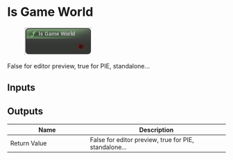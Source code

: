 # Is Game World

<div align="left" data-full-width="false">

<figure><img src="../../../api/Misc/Is_Game_World.png" alt=""><figcaption></figcaption></figure>

</div>

False for editor preview, true for PIE, standalone...

## Inputs

## Outputs

<table><thead><tr><th width="170">Name</th><th>Description</th></tr></thead><tbody><tr><td>Return Value</td><td>False for editor preview, true for PIE, standalone...</td></tr></tbody></table>
